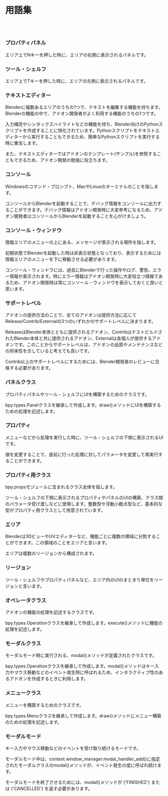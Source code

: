 <div id="sect_title_img_0_0"></div>

<div id="sect_title_text"></div>

# 用語集

<div id="preface"></div>

###### 　


### プロパティパネル

エリア上でNキーを押した時に、エリアの右側に表示されるパネルです。

### ツール・シェルフ

エリア上でTキーを押した時に、エリアの左側に表示されるパネルです。

### テキストエディター

Blenderに複数あるエリアのうちの1つで、テキストを編集する機能を持ちます。Blenderの機能の中で、アドオン開発者がよく利用する機能のうちの1つです。

入力補完やシンタックスハイライトなどの機能を持ち、Blender向けのPythonスクリプトを作成することに特化されています。Pythonスクリプトをテキストエディターから実行することもできるため、簡単なPythonスクリプトを実行する時に重宝します。

また、テキストエディターではアドオンのテンプレート(サンプル)を参照することもできるため、アドオン開発の勉強に役立ちます。

### コンソール

Windowsのコマンド・プロンプト、MacやLinuxのターミナルのことを指します。

コンソールからBlenderを起動することで、デバッグ情報をコンソールに出力することができます。デバッグ情報はアドオン開発時に大変参考になるため、アドオン開発者はコンソールからBlenderを起動することを心がけましょう。

### コンソール・ウィンドウ

情報エリアのメニューの上にある、メッセージが表示される場所を指します。

初期状態でBlenderを起動した時は非表示状態となっており、表示するためには情報エリアのメニューを下に移動させる必要があります。

コンソール・ウィンドウには、過去にBlenderで行った操作やログ、警告、エラー情報が表示されます。特にエラー情報はアドオン開発時に大変役立つ情報であるため、アドオン開発時は常にコンソール・ウィンドウを表示しておくと良いと思います。

### サポートレベル

アドオンの提供方法のことで、全てのアドオンは提供方法に応じてRelease/Contrib/Externalの3つのいずれかのサポートレベルに決まります。

ReleaseはBlender本体とともに提供されるアドオン、ContribはテストビルドされたBlender本体と共に提供されるアドオン、Externalは各個人が提供するアドオンです。このことからサポートレベルは、アドオンの品質やメンテナンスなどの将来性を示していると考えても良いです。

Contrib以上のサポートレベルにするためには、Blender開発者のレビューに合格する必要があります。

### パネルクラス

プロパティパネルやツール・シェルフにUIを構築するためのクラスです。

bpy.types.Panelクラスを継承して作成します。draw()メソッドにUIを構築するための処理を記述します。

### プロパティ

メニューなどから処理を実行した時に、ツール・シェルフの下側に表示されるUIです。

値を変更することで、直前に行った処理に対してパラメータを変更して再実行することができます。

### プロパティ用クラス

bpy.propsモジュールに含まれるクラス全体を指します。

ツール・シェルフの下側に表示されるプロパティやパネルのUIの構築、クラス間のパラメータ受け渡しなどに使用します。整数型や浮動小数点型など、基本的な型がプロパティ用クラスとして用意されています。

### エリア

Blenderは3DビューやUVエディターなど、機能ごとに複数の領域に分割することができます。この領域のことをエリアと言います。

エリアは複数のリージョンから構成されます。

### リージョン

ツール・シェルフやプロパティパネルなど、エリア内のUIのまとまり単位をリージョンと言います。

### オペレータクラス

アドオンの機能の処理を記述するクラスです。

bpy.types.Operationクラスを継承して作成します。execute()メソッドに機能の処理を記述します。

### モーダルクラス

モーダルモード時に実行される、modal()メソッドが定義されたクラスです。

bpy.types.Operationクラスを継承して作成します。modal()メソッドはキー入力やマウス移動などのイベント発生時に呼ばれるため、インタラクティブ性のあるアドオンを作成するときに利用します。

<div id="space_m"></div>


### メニュークラス

メニューを構築するためのクラスです。

bpy.types.Menuクラスを継承して作成します。draw()メソッドにメニュー構築のための処理を記述します。

### モーダルモード

キー入力やマウス移動などのイベントを受け取り続けるモードです。

モーダルモード中は、context.window_manager.modal_handler_add()に指定されたモーダルクラスのmodal()メソッドが、イベント発生の度に呼ばれ続けます。

モーダルモードを終了させるためには、modal()メソッドが {'FINISHED'} または {'CANCELLED'} を返す必要があります。
